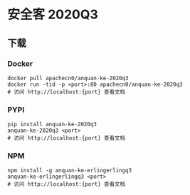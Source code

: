 # 安全客 2020Q3

## 下载

### Docker

```
docker pull apachecn0/anquan-ke-2020q3
docker run -tid -p <port>:80 apachecn0/anquan-ke-2020q3
# 访问 http://localhost:{port} 查看文档
```

### PYPI

```
pip install anquan-ke-2020q3
anquan-ke-2020q3 <port>
# 访问 http://localhost:{port} 查看文档
```

### NPM

```
npm install -g anquan-ke-erlingerlingq3
anquan-ke-erlingerlingq3 <port>
# 访问 http://localhost:{port} 查看文档
```